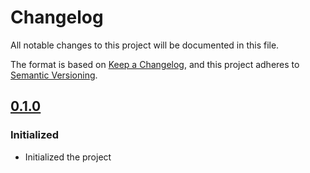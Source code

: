 # Changelog

All notable changes to this project will be documented in this file.

The format is based on [Keep a Changelog](https://keepachangelog.com/en/1.1.0/),
and this project adheres to [Semantic Versioning](https://semver.org/spec/v2.0.0.html).

## [0.1.0]

### Initialized

- Initialized the project

[unreleased]: https://github.com/w-kuipers/alphadb/compare/v2.0.0...HEAD
[0.1.0]: https://github.com/w-kuipers/alphadb/releases/tag/v0.1.0

